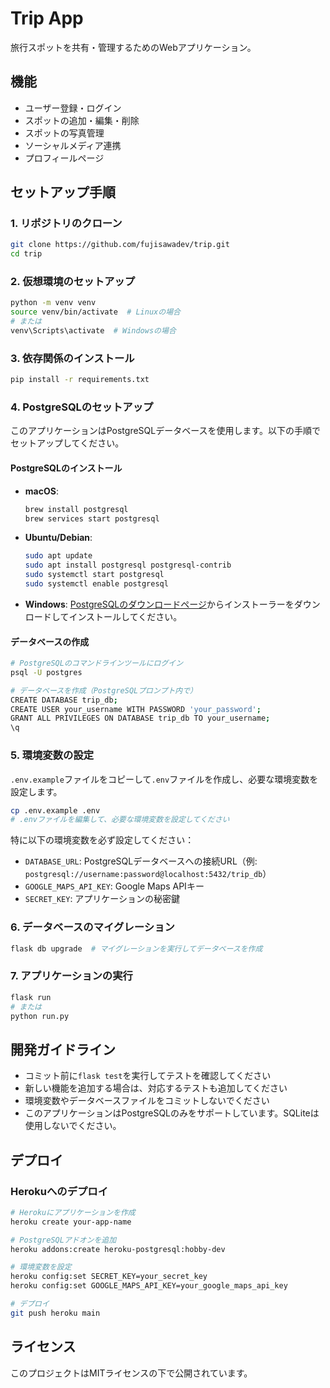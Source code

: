 # Trip App

旅行スポットを共有・管理するためのWebアプリケーション。

## 機能

- ユーザー登録・ログイン
- スポットの追加・編集・削除
- スポットの写真管理
- ソーシャルメディア連携
- プロフィールページ

## セットアップ手順

### 1. リポジトリのクローン

```bash
git clone https://github.com/fujisawadev/trip.git
cd trip
```

### 2. 仮想環境のセットアップ

```bash
python -m venv venv
source venv/bin/activate  # Linuxの場合
# または
venv\Scripts\activate  # Windowsの場合
```

### 3. 依存関係のインストール

```bash
pip install -r requirements.txt
```

### 4. PostgreSQLのセットアップ

このアプリケーションはPostgreSQLデータベースを使用します。以下の手順でセットアップしてください。

#### PostgreSQLのインストール

- **macOS**:
  ```bash
  brew install postgresql
  brew services start postgresql
  ```

- **Ubuntu/Debian**:
  ```bash
  sudo apt update
  sudo apt install postgresql postgresql-contrib
  sudo systemctl start postgresql
  sudo systemctl enable postgresql
  ```

- **Windows**:
  [PostgreSQLのダウンロードページ](https://www.postgresql.org/download/windows/)からインストーラーをダウンロードしてインストールしてください。

#### データベースの作成

```bash
# PostgreSQLのコマンドラインツールにログイン
psql -U postgres

# データベースを作成（PostgreSQLプロンプト内で）
CREATE DATABASE trip_db;
CREATE USER your_username WITH PASSWORD 'your_password';
GRANT ALL PRIVILEGES ON DATABASE trip_db TO your_username;
\q
```

### 5. 環境変数の設定

`.env.example`ファイルをコピーして`.env`ファイルを作成し、必要な環境変数を設定します。

```bash
cp .env.example .env
# .envファイルを編集して、必要な環境変数を設定してください
```

特に以下の環境変数を必ず設定してください：
- `DATABASE_URL`: PostgreSQLデータベースへの接続URL（例: `postgresql://username:password@localhost:5432/trip_db`）
- `GOOGLE_MAPS_API_KEY`: Google Maps APIキー
- `SECRET_KEY`: アプリケーションの秘密鍵

### 6. データベースのマイグレーション

```bash
flask db upgrade  # マイグレーションを実行してデータベースを作成
```

### 7. アプリケーションの実行

```bash
flask run
# または
python run.py
```

## 開発ガイドライン

- コミット前に`flask test`を実行してテストを確認してください
- 新しい機能を追加する場合は、対応するテストも追加してください
- 環境変数やデータベースファイルをコミットしないでください
- このアプリケーションはPostgreSQLのみをサポートしています。SQLiteは使用しないでください。

## デプロイ

### Herokuへのデプロイ

```bash
# Herokuにアプリケーションを作成
heroku create your-app-name

# PostgreSQLアドオンを追加
heroku addons:create heroku-postgresql:hobby-dev

# 環境変数を設定
heroku config:set SECRET_KEY=your_secret_key
heroku config:set GOOGLE_MAPS_API_KEY=your_google_maps_api_key

# デプロイ
git push heroku main
```

## ライセンス

このプロジェクトはMITライセンスの下で公開されています。 